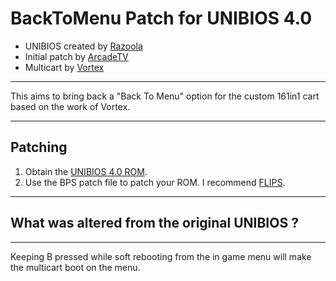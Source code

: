 # BackToMenu Patch for UNIBIOS 4.0

- UNIBIOS created by [Razoola](http://unibios.free.fr)
- Initial patch by [ArcadeTV](https://github.com/ArcadeTV/neogeo-menu)
- Multicart by [Vortex](https://github.com/xvortex/VTXCart)

---

This aims to bring back a "Back To Menu" option for the custom 161in1 cart based on the work of Vortex.

---

## Patching

1. Obtain the [UNIBIOS 4.0 ROM](http://unibios.free.fr/download/uni-bios-40.zip).
2. Use the BPS patch file to patch your ROM. I recommend [FLIPS](https://dl.smwcentral.net/11474/floating.zip). 

---

## What was altered from the original UNIBIOS ?

---

Keeping B pressed while soft rebooting from the in game menu will make the multicart boot on the menu.